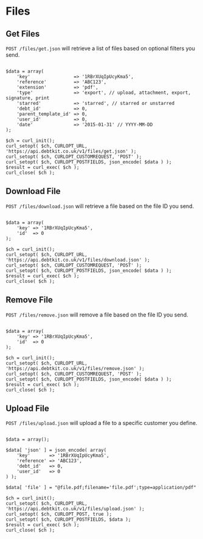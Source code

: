 Files
=======

## Get Files ##

`POST /files/get.json` will retrieve a list of files based on optional filters you send.

```

$data = array(
    'key'                => '1RBrXUqIpUcyKma5',
    'reference'          => 'ABC123',
    'extension'          => 'pdf',
    'type'               => 'export', // upload, attachment, export, signature, print
    'starred'            => 'starred', // starred or unstarred
    'debt_id'            => 0,
    'parent_template_id' => 0,
    'user_id'            => 0,
    'date'               => '2015-01-31' // YYYY-MM-DD
);

$ch = curl_init();
curl_setopt( $ch, CURLOPT_URL, 'https://api.debtkit.co.uk/v1/files/get.json' );
curl_setopt( $ch, CURLOPT_CUSTOMREQUEST, 'POST' );
curl_setopt( $ch, CURLOPT_POSTFIELDS, json_encode( $data ) );
$result = curl_exec( $ch );
curl_close( $ch );

```

## Download File ##

`POST /files/download.json` will retrieve a file based on the file ID you send.

```

$data = array(
    'key' => '1RBrXUqIpUcyKma5',
    'id'  => 0
);

$ch = curl_init();
curl_setopt( $ch, CURLOPT_URL, 'https://api.debtkit.co.uk/v1/files/download.json' );
curl_setopt( $ch, CURLOPT_CUSTOMREQUEST, 'POST' );
curl_setopt( $ch, CURLOPT_POSTFIELDS, json_encode( $data ) );
$result = curl_exec( $ch );
curl_close( $ch );

```

## Remove File ##

`POST /files/remove.json` will remove a file based on the file ID you send.

```

$data = array(
    'key' => '1RBrXUqIpUcyKma5',
    'id'  => 0
);

$ch = curl_init();
curl_setopt( $ch, CURLOPT_URL, 'https://api.debtkit.co.uk/v1/files/remove.json' );
curl_setopt( $ch, CURLOPT_CUSTOMREQUEST, 'POST' );
curl_setopt( $ch, CURLOPT_POSTFIELDS, json_encode( $data ) );
$result = curl_exec( $ch );
curl_close( $ch );

```

## Upload File ##

`POST /files/upload.json` will upload a file to a specific customer you define.

```

$data = array();

$data[ 'json' ] = json_encode( array(
    'key'       => '1RBrXUqIpUcyKma5',
    'reference' => 'ABC123',
    'debt_id'   => 0,
    'user_id'   => 0
) );

$data[ 'file' ] = "@file.pdf;filename='file.pdf';type=application/pdf"

$ch = curl_init();
curl_setopt( $ch, CURLOPT_URL, 'https://api.debtkit.co.uk/v1/files/upload.json' );
curl_setopt( $ch, CURLOPT_POST, true );
curl_setopt( $ch, CURLOPT_POSTFIELDS, $data );
$result = curl_exec( $ch );
curl_close( $ch );

```
